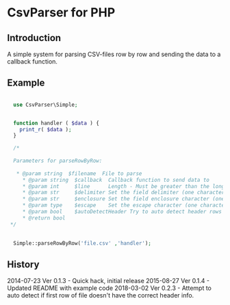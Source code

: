 
# CsvParser for PHP 

## Introduction

A simple system for parsing CSV-files row by row and sending the data to a callback function.


## Example

```php

  use CsvParser\Simple;


  function handler ( $data ) {
  	print_r( $data );
  }

  /* 
  
  Parameters for parseRowByRow: 
  
   * @param string  $filename  File to parse
	 * @param string  $callback  Callback function to send data to
	 * @param int     $line      Length - Must be greater than the longest line (in characters) to be found in the CSV file (allowing for trailing line-end characters).
	 * @param str     $delimiter Set the field delimiter (one character only).
	 * @param str     $enclosure Set the field enclosure character (one character only)
	 * @param type    $escape    Set the escape character (one character only). Defaults as a backslash.
     * @param bool    $autoDetectHeader Try to auto detect header rows - if false, line 1 i always used
	 * @return bool
 */

  
  Simple::parseRowByRow('file.csv' ,'handler');

```


## History

2014-07-23 Ver 0.1.3	- Quick hack, initial release
2015-08-27 Ver 0.1.4 	- Updated README with example code
2018-03-02 Ver 0.2.3    - Attempt to auto detect if first row of file doesn't have the correct header info. 

